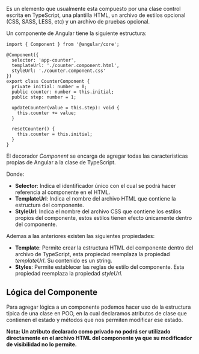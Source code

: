 Es un elemento que usualmente esta compuesto por una clase control escrita en TypeScript, una plantilla HTML, un archivo de estilos opcional (CSS, SASS, LESS, etc) y un archivo de pruebas opcional. 

Un componente de Angular tiene la siguiente estructura:

```
import { Component } from '@angular/core';

@Component({
  selector: 'app-counter',
  templateUrl: './counter.component.html',
  styleUrl: './counter.component.css'
})
export class CounterComponent {
  private initial: number = 0;
  public counter: number = this.initial;
  public step: number = 1;

  updateCounter(value = this.step): void {
    this.counter += value;
  }

  resetCounter() {
    this.counter = this.initial;
  }
}
```

El decorador *Component* se encarga de agregar todas las características propias de Angular a la clase de TypeScript.

Donde:

- **Selector**: Indica el identificador único con el cual se podrá hacer referencia al componente en el HTML.
- **TemplateUrl**: Indica el nombre del archivo HTML que contiene la estructura del componente.
- **StyleUrl**: Indica el nombre del archivo CSS que contiene los estilos propios del componente, estos estilos tienen efecto únicamente dentro del componente.

Ademas a las anteriores existen las siguientes propiedades:

- **Template**: Permite crear la estructura HTML del componente dentro del archivo de TypeScript, esta propiedad reemplaza la propiedad *templateUrl*. Su contenido es un string.
- **Styles**: Permite establecer las reglas de estilo del componente. Esta propiedad reemplaza la propiedad *styleUrl*.
## Lógica del Componente

Para agregar lógica a un componente podemos hacer uso de la estructura típica de una clase en POO, en la cual declaramos atributos de clase que contienen el estado y métodos que nos permiten modificar ese estado.

**Nota: Un atributo declarado como privado no podrá ser utilizado directamente en el archivo HTML del componente ya que su modificador de visibilidad no lo permite.**